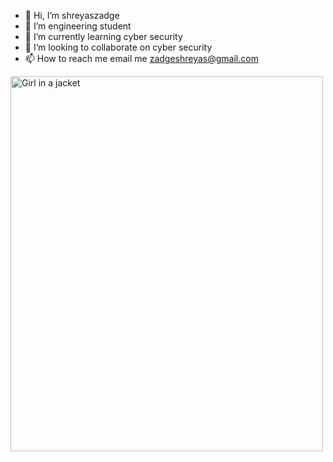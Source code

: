 - 👋 Hi, I’m shreyaszadge
- 👀 I’m engineering student 
- 🌱 I’m currently learning cyber security
- 💞️ I’m looking to collaborate on cyber security
- 📫 How to reach me email me zadgeshreyas@gmail.com

<img src="https://d9jmtjs5r4cgq.cloudfront.net/ComplementaryCourseCertificate/826223/original/Shreyas_Zadge20220227-11305-1n6vg6l.jpg" alt="Girl in a jacket" width="500" height="600">




